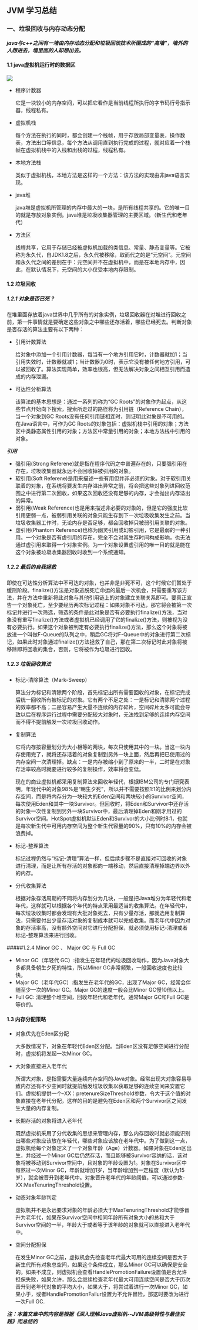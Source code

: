 ## JVM 学习总结



### 一、垃圾回收与内存动态分配



***java与c++之间有一堵由内存动态分配和垃圾回收技术所围成的“高墙”，墙外的人想进去，墙里面的人却想出去。***



#### 1.1  java虚拟机运行时的数据区

![](image/java运行时数据区.png)

* 程序计数器

  它是一块较小的内存空间，可以把它看作是当前线程所执行的字节码行号指示器，线程私有。

* 虚拟机栈

  每个方法在执行的同时，都会创建一个栈帧，用于存放局部变量表，操作数表，方法出口等信息，每个方法从调用直到执行完成的过程，就对应着一个栈帧在虚拟机栈中的入栈和出栈的过程，线程私有。

* 本地方法栈

  类似于虚拟机栈，本地方法是这样的一个方法：该方法的实现由非java语言实现。 

* java堆

  java堆是虚拟机所管理的内存中最大的一块，是所有线程共享的。它的唯一目的就是存放对象实例。java堆是垃圾收集器管理的主要区域。（新生代和老年代）

* 方法区

  线程共享，它用于存储已经被虚拟机加载的类信息、常量、静态变量等。它被称为永久代，自JDK1.8之后，永久代被移除，取而代之的是“元空间”。元空间和永久代之间的差别在于：元空间并不在虚拟机中，而是在本地内存中，因此，在默认情况下，元空间的大小仅受本地内存限制。



#### 1.2  垃圾回收

##### 1.2.1  对象是否已死？

在堆里面存放着java世界中几乎所有的对象实例，垃圾回收器在对堆进行回收之前，第一件事情就是要确定这些对象之中哪些还存活着，哪些已经死去。判断对象是否存活的算法主要有以下两种：

* 引用计数算法

  给对象中添加一个引用计数器，每当有一个地方引用它时，计数器就加1；当引用失效时，计数器就减1；当计数器为0时，表示它没有被任何地方引用，可以被回收了。算法实现简单，效率也很高，但无法解决对象之间相互引用而造成的内存泄漏。

* 可达性分析算法

  该算法的基本思想是：通过一系列的称为“GC Roots”的对象作为起点，从这些节点开始向下搜索，搜索所走过的路径称为引用链（Reference Chain），当一个对象到GC Roots没有任何引用链相连时，则证明此对象是不可用的。在Java语言中，可作为GC Roots的对象包括：虚拟机栈中引用的对象；方法区中类静态属性引用的对象；方法区中常量引用的对象；本地方法栈中引用的对象。



***引用***

- 强引用(Strong Referene)就是指在程序代码之中普遍存在的，只要强引用在存在，垃圾收集器就永远不会回收掉被引用的对象。
- 软引用(Soft Referene)是用来描述一些有用但并非必须的对象。对于软引用关联着的对象，在系统将要发生内存溢出异常之前，将会把这些对象列进回收范围之中进行第二次回收，如果这次回收还没有足够的内存，才会抛出内存溢出的异常。
- 弱引用(Weak Reference)也是用来描述非必要的对象的，但是它的强度比软引用更弱一点，被弱引用关联的对象只能生存到下一次垃圾收集发生之前。当垃圾收集器工作时，无论内存是否足够，都会回收掉只被弱引用关联的对象。
- 虚引用(Phantom Reference)也称为幽灵引用或幻影引用，它是最弱的一种引用。一个对象是否有虚引用的存在，完全不会对其生存时间构成影响，也无法通过虚引用来取得一个对象实例。为一个对象设置虚引用的唯一目的就是能在这个对象被垃圾收集器回收时收到一个系统通知。



##### 1.2.2  最后的自我拯救

即使在可达性分析算法中不可达的对象，也并非是非死不可，这个时候它们暂处于缓刑阶段。finalize()方法是对象逃脱死亡命运的最后一次机会，只需要重写该方法，并在方法中重新将此对象与其他引用链上的对象建立关联关系即可。要真正宣告一个对象死亡，至少要经历两次标记过程：如果对象不可达，那它将会被第一次标记并进行一次筛选，筛选的条件是此对象是否有必要执行finalize()方法，当对象没有重写finalize()方法或者虚拟机已经调用了它的finalize()方法，则被视为没有必要执行。如果这个对象被判定有必要执行finalize()方法，那么这个对象将被放进一个叫做F-Queue的队列之中，稍后GC将对F-Queue中的对象进行第二次标记，如果此时对象通过finalize()方法拯救了自己，那在第二次标记时此对象将被移除即将回收的集合，否则，它将被作为垃圾进行回收。



##### 1.2.3  垃圾回收算法

* 标记-清除算法（Mark-Sweep）

  算法分为标记和清除两个阶段，首先标记出所有需要回收的对象，在标记完成后统一回收所有被标记的对象。它有两个不足之处：一是标记和清除两个过程的效率都不高；二是容易产生大量不连续的内存碎片，空间碎片太多可能会导致以后在程序运行过程中需要分配较大对象时，无法找到足够的连续内存空间而不得不提前触发一次垃圾回收动作。

* 复制算法

  它将内存按容量划分为大小相等的两块，每次只使用其中的一块。当这一块内存使用完了，就将还存活着的对象复制到另外一块上面，然后再把已使用过的内存空间一次清理掉。缺点：一是内存被缩小到了原来的一半，二时是在对象存活率较高时就要进行较多的复制操作，效率将会变低。

  现在的商业虚拟机都采用复制算法来回收年轻代，根据IBM公司的专门研究表明，年轻代中的对象98%是“朝生夕死”，所以并不需要按照1:1的比例来划分内存空间，而是将内存分为一块较大的Eden空间和两块较小的Survivor空间，每次使用Eden和其中一块Survivor。但回收时，将Eden和Survivor中还存活的对象一次性复制到另外一块Survivor中，最后清理掉Eden和刚才用过的Survivor空间。HotSpot虚拟机默认Eden和Survivor的大小比例时8:1，也就是每次新生代中可用内存空间为整个新生代容量的90%，只有10%的内存会被浪费掉。

* 标记-整理算法

  标记过程仍然与“标记-清理”算法一样，但后续步骤不是直接对可回收的对象进行清理，而是让所有存活的对象都向一端移动，然后直接清理掉端边界以外的内存。

* 分代收集算法

  根据对象存活周期的不同将内存划分为几块，一般是把Java堆分为年轻代和老年代，这样就可以根据各个年代的特点采用最适当的收集算法。在年轻代中，每次垃圾收集时都会发现有大批对象死去，只有少量存活，那就选用复制算法，只需要付出少量存活对象的复制成本就可以完成收集。而老年代中因为对象的存活率高，没有额外空间对它进行分配担保，就必须使用标记-清理或者标记-整理算法来进行回收。



#####1.2.4  Minor GC 、 Major GC  与 Full GC

* Minor GC（年轻代 GC）:指发生在年轻代的垃圾回收动作，因为Java对象大多都具备朝生夕死的特性，所以Minor GC非常频繁，一般回收速度也比较快。
* Major GC（老年代GC）:指发生在老年代的GC，出现了Major GC，经常会伴随至少一次的Minor GC。Major GC的速度一般会比Minor GC慢10倍以上。
* Full GC: 清理整个堆空间，回收年轻代和老年代。通常Major GC和Full GC是等价的。



#### 1.3  内存分配策略

- 对象优先在Eden区分配

  大多数情况下，对象在年轻代Eden区分配。当Eden区没有足够空间进行分配时，虚拟机将发起一次Minor GC。

- 大对象直接进入老年代

  所谓大对象，是指需要大量连续内存空间的Java对象。经常出现大对象容易导致内存还有不少空间时就提前触发垃圾收集以获取足够的连续空间来安置它们。虚拟机提供一个-XX：pretenureSizeThreshold参数，令大于这个值的对象直接在老年代分配，这样的目的是避免在Eden区和两个Survivor区之间发生大量的内存复制。

- 长期存活的对象将进入老年代

  既然虚拟机采用了分代收集的思想来管理内存，那么内存回收时就必须能识别出哪些对象应该放在年轻代，哪些对象应该放在老年代中。为了做到这一点，虚拟机给每个对象定义了一个对象年龄（Age）计数器。如果对象在Eden区出生，并经过一个Minor GC后仍然存活，而且能够被Survivor容纳的话，该对象将被移动到Survivor空间中，且对象的年龄设置为1。对象在Survivor区中每熬过一次Minor GC，年龄就增加1岁，当年龄增加到一定程度（默认为15岁），就会被晋升到老年代中。对象晋升老年代的年龄阈值，可以通过参数-XX:MaxTenuringThreshold设置。

- 动态对象年龄判定

  虚拟机并不是永远要求对象的年龄必须大于MaxTenuringThreshold才能够晋升为老年代，如果在Survivor空间中相同年龄所有对象大小的总和大于Survivor空间的一半，年龄大于或者等于该年龄的对象就可以直接进入老年代中。

- 空间分配担保

  在发生Minor GC之前，虚拟机会先检查老年代最大可用的连续空间是否大于新生代所有对象总空间，如果这个条件成立，那么Minor GC可以确保是安全的。如果不成立，则虚拟机会查看HandlePromotionFailure设置值是否允许担保失败，如果允许，那么会继续检查老年代最大可用连续空间是否大于历次晋升到老年代对象的平均大小，如果大于，将尝试着进行一次Minor GC，如果小于，或者HandlePromotionFailur设置为不允许冒险，那这时要改为进行一次Full GC.





***注：本篇文章中的内容是根据《深入理解Java虚拟机--JVM高级特性与最佳实践》而总结的***